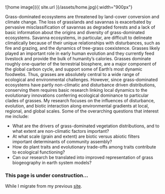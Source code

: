 ![home image]({{ site.url }}/assets/home.jpg){:width="900px"}

Grass-dominated ecosystems are threatened by land-cover conversion and climate change. The loss of grasslands and savannas is exacerbated by pervasive misclassification of savannas as degraded forests and a lack of basic information about the origins and diversity of grass-dominated ecosystems. Savanna ecosystems, in particular, are difficult to delineate climatically because of their unique relationships with disturbances, such as fire and grazing, and the dynamics of tree-grass coexistence. Grasses likely played an important role in early human evolution and they currently feed livestock and provide the bulk of humanity’s calories. Grasses dominate roughly one-quarter of the terrestrial biosphere, are a major component of the global carbon cycle, and support some of Earth’s most dynamic foodwebs. Thus, grasses are absolutely central to a wide range of ecological and environmental challenges. However, since grass-dominated ecosystems have partly non-climatic and disturbance driven distributions, conserving them requires basic research linking local dynamics to the evolutionary innovations conferring ecological dominance to particular clades of grasses. My research focuses on the influences of disturbance, evolution, and biotic interaction along environmental gradients at local, regional, and global scales. Some of the overarching questions that interest me include:

- What are the drivers of grass-dominated vegetation distributions, and to what extent are non-climatic factors important?
- At what scale (grain and extent) are biotic versus abiotic filters important determinants of community assembly?
- How do plant traits and evolutionary trade-offs among traits contribute to ecological functioning?
- Can our research be translated into improved representation of grass biogeography in earth system models?

### This page is under construction...

While I migrate from my previous [site](https://danielmgriffith.wordpress.com/).


